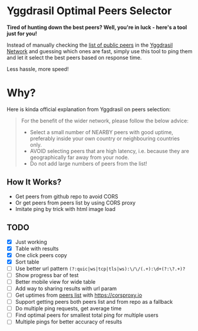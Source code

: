 # Yggdrasil Optimal Peers Selector

**Tired of hunting down the best peers? Well, you're in luck - here's a tool just for you!**

Instead of manually checking the [list of public peers](https://publicpeers.neilalexander.dev) in the [Yggdrasil Network](https://yggdrasil-network.github.io) and guessing which ones are fast, simply use this tool to ping them and let it select the best peers based on response time.

Less hassle, more speed!

# Why?

Here is kinda official explanation from Yggdrasil on peers selection:

> For the benefit of the wider network, please follow the below advice:
> - Select a small number of NEARBY peers with good uptime, preferably inside your own country or neighbouring countries only.
> - AVOID selecting peers that are high latency, i.e. because they are geographically far away from your node.
> - Do not add large numbers of peers from the list!

## How It Works?

- Get peers from github repo to avoid CORS
- Or get peers from peers list by using CORS proxy
- Imitate ping by trick with html image load

## TODO

- [X] Just working
- [X] Тable with results
- [X] One click peers copy
- [X] Sort table
- [ ] Use better url pattern `(?:quic|ws|tcp|tls|ws):\/\/(.+):\d+(?:\?.+)?`
- [ ] Show progress bar of test
- [ ] Better mobile view for wide table
- [ ] Add way to sharing results with url param
- [ ] Get uptimes from [peers list](https://publicpeers.neilalexander.dev) with https://corsproxy.io
- [ ] Support getting peers both peers list and from repo as a fallback
- [ ] Do multiple ping requests, get average time
- [ ] Find optimal peers for smallest total ping for multiple users
- [ ] Multiple pings for better accuracy of results
